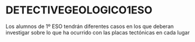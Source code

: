 # DETECTIVEGEOLOGICO1ESO
Los alumnos de 1º ESO tendrán diferentes casos en los que deberan investigar sobre lo que ha ocurrido con las placas tectónicas en cada lugar
